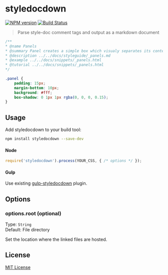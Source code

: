 # styledocdown
[![NPM version][npm-image]][npm-url] [![Build Status][travis-image]][travis-url]

> Parse style-doc comment tags and output as a markdown document

```css
/**
* @name Panels
* @summary Panel creates a simple box which visualy separates its content from other blocks.
* @description ../../docs/styleguide/_panels.md
* @example ../../docs/snippets/_panels.html
* @tutorial ../../docs/snippets/_panels.html
*/

.panel {
	padding: 15px;
	margin-bottom: 10px;
	background: #fff;
	box-shadow: 0 1px 1px rgba(0, 0, 0, 0.15);
}
```

## Usage

Add styledocdown to your build tool:

```bash
npm install styledocdown --save-dev
```

#### Node

```js
require('styledocdown').process(YOUR_CSS, { /* options */ });
```

#### Gulp

Use existing [gulp-styledocdown](https://github.com/etylsarin/gulp-styledocdown) plugin.

## Options

### options.root (optional)
Type: `String`  
Default: File directory

Set the location where the linked files are hosted.

## License

[MIT License](http://en.wikipedia.org/wiki/MIT_License)

[npm-url]: https://npmjs.org/package/styledocdown
[npm-image]: https://badge.fury.io/js/styledocdown.png

[travis-url]: http://travis-ci.org/etylsarin/styledocdown
[travis-image]: https://secure.travis-ci.org/etylsarin/styledocdown.png?branch=master
